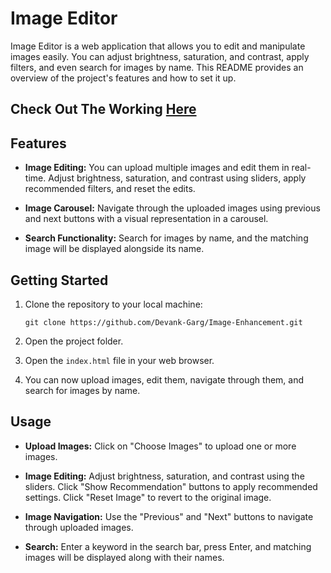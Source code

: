 
# Image Editor


Image Editor is a web application that allows you to edit and manipulate images easily. You can adjust brightness, saturation, and contrast, apply filters, and even search for images by name. This README provides an overview of the project's features and how to set it up.
## Check Out The Working [Here](https://emage-filter.netlify.app/)
## Features

- **Image Editing:** You can upload multiple images and edit them in real-time. Adjust brightness, saturation, and contrast using sliders, apply recommended filters, and reset the edits.

- **Image Carousel:** Navigate through the uploaded images using previous and next buttons with a visual representation in a carousel.

- **Search Functionality:** Search for images by name, and the matching image will be displayed alongside its name.

## Getting Started

1. Clone the repository to your local machine:

   ```
   git clone https://github.com/Devank-Garg/Image-Enhancement.git
   ```

2. Open the project folder.

3. Open the `index.html` file in your web browser.

4. You can now upload images, edit them, navigate through them, and search for images by name.

## Usage

- **Upload Images:** Click on "Choose Images" to upload one or more images.

- **Image Editing:** Adjust brightness, saturation, and contrast using the sliders. Click "Show Recommendation" buttons to apply recommended settings. Click "Reset Image" to revert to the original image.

- **Image Navigation:** Use the "Previous" and "Next" buttons to navigate through uploaded images.

- **Search:** Enter a keyword in the search bar, press Enter, and matching images will be displayed along with their names.

